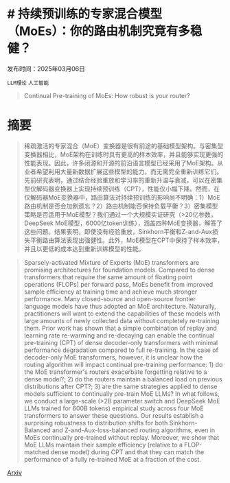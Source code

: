 # # 持续预训练的专家混合模型（MoEs）：你的路由机制究竟有多稳健？

发布时间：2025年03月06日

`LLM理论` `人工智能`

> Continual Pre-training of MoEs: How robust is your router?

# 摘要

> 稀疏激活的专家混合（MoE）变换器是很有前途的基础模型架构。与密集型变换器相比，MoE架构在训练时具有更高的样本效率，并且能够实现更强的性能表现。因此，许多闭源和开源的前沿语言模型已经采用了MoE架构。从业者希望利用大量新数据扩展这些模型的能力，而无需完全重新训练它们。先前研究表明，通过结合经验重放和学习率的重新升温与衰减，可以在密集型仅解码器变换器上实现持续预训练（CPT），性能仅小幅下降。然而，在仅解码器MoE变换器中，路由算法对持续预训练的影响尚不明确：1）MoE路由机制是否会加剧遗忘？2）路由机制能否保持负载平衡？3）密集模型策略是否适用于MoE模型？我们通过一个大规模实证研究（>20亿参数，DeepSeek MoE模型，6000亿token训练），涵盖四种MoE变换器，解答了这些问题。结果表明，即使没有经验重放，Sinkhorn平衡和Z-and-Aux损失平衡路由算法表现出强健性。此外，MoE模型在CPT中保持了样本效率，并且以更低的成本达到重新训练模型的性能。

> Sparsely-activated Mixture of Experts (MoE) transformers are promising architectures for foundation models. Compared to dense transformers that require the same amount of floating point operations (FLOPs) per forward pass, MoEs benefit from improved sample efficiency at training time and achieve much stronger performance. Many closed-source and open-source frontier language models have thus adopted an MoE architecture. Naturally, practitioners will want to extend the capabilities of these models with large amounts of newly collected data without completely re-training them. Prior work has shown that a simple combination of replay and learning rate re-warming and re-decaying can enable the continual pre-training (CPT) of dense decoder-only transformers with minimal performance degradation compared to full re-training. In the case of decoder-only MoE transformers, however, it is unclear how the routing algorithm will impact continual pre-training performance: 1) do the MoE transformer's routers exacerbate forgetting relative to a dense model?; 2) do the routers maintain a balanced load on previous distributions after CPT?; 3) are the same strategies applied to dense models sufficient to continually pre-train MoE LLMs? In what follows, we conduct a large-scale (>2B parameter switch and DeepSeek MoE LLMs trained for 600B tokens) empirical study across four MoE transformers to answer these questions. Our results establish a surprising robustness to distribution shifts for both Sinkhorn-Balanced and Z-and-Aux-loss-balanced routing algorithms, even in MoEs continually pre-trained without replay. Moreover, we show that MoE LLMs maintain their sample efficiency (relative to a FLOP-matched dense model) during CPT and that they can match the performance of a fully re-trained MoE at a fraction of the cost.

[Arxiv](https://arxiv.org/abs/2503.05029)